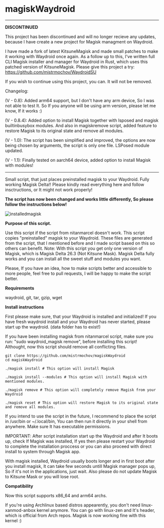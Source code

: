 # magiskWaydroid
__________________________________________________________________________________________________________________________________________________________________________________________

**DISCONTINUED**

This project has been discontinued and will no longer recieve any updates, because I have create a new project for Magisk managment on Waydroid.

I have made a fork of latest KitsuneMagisk and made small patches to make it working with Waydroid once again. As a follow up to this, I've written full CLI Magisk installer and manager for Waydroid in Rust, which uses this patched version of KitsuneMagisk. Please give this project a try: https://github.com/mistrmochov/WaydroidSU

If you wish to continue using this project, you can. It will not be removed.

Changelog:

(V - 0.8): Added arm64 support, but I don't have any arm device, So I was not able to test It. So If you anyone will be using arm version, please let me know, If it works :)

(V - 0.8.4): Added option to install Magisk together with lsposed and magisk builtinbusybox modules. And also in magiskremove script, added feature to restore Magisk to its original state and remove all modules.

(V - 1.0): The script has been simplified and improved, the options are now being chosen by arguments, the script is only one file. LSPosed module updated.

(V - 1.1): Finally tested on aarch64 device, added option to install Magisk with modules!
__________________________________________________________________________________________________________________________________________________________________________________________

Small script, that just places preinstalled magisk to your Waydroid. Fully working Magisk Delta!!
Please kindly read everything here and follow insctructions, or It might not work properly!

**The script has now been changed and works little differently, So please follow the instructions below!**

![installedmagisk](https://storage.googleapis.com/mistrmochov-x/magiskWaydroid/installedmagisk.png)

**Purpose of this script.**

 Use this script if the script from nitanmarcel doesn't work. This script copies "preinstalled" magisk to your Waydroid. These files are generated from the script, that I mentioned before and I made script based on this so others can benefit. 
 Note: With this script you get only one version of Magisk, which is Magisk Delta 26.3 (Not Kitsune Mask). Magisk Delta fully works and you can install all the sweet stuff and modules you want.

 Please, If you have an idea, how to make scripts better and accessible to more people, feel free to pull requests, I will be happy to make the script better.

 **Requirements**

 waydroid,
 git,
 tar,
 gzip,
 wget

 **Install instructions**
 
 First please make sure, that your Waydroid is installed and initialized!
 If you have fresh waydroid install and your Waydroid has never started, please start up the waydroid. (data folder has to exist!)

 If you have been installing magisk from nitanmarcel script, make sure you run: "sudo waydroid_magisk remove", before installing this script! Althought, now this script should remove all conflicting files.
 ```shell
git clone https://github.com/mistrmochov/magiskWaydroid
cd magiskWaydroid
```
 ```shell
./magisk install # This option will install Magisk
```
 ```shell
./magisk install --modules # This option will install Magisk with mentioned modules.
```
 ```shell
./magisk remove # This option will completely remove Magisk from your Waydroid
```
 ```shell
./magisk reset # This option will restore Magisk to its original state and remove all modules.
```
If you intend to use the script in the future, I recommend to place the script in /usr/bin or ~/.local/bin, You can then run it directly in your shell from anywhere. Make sure It has executable permissions.


 IMPORTANT: After script installation start up the Waydroid and after It boots up, check If Magisk was installed, If yes then please restart your Waydroid to complete the installation proccess or you can also proceed with direct install to system through Magisk app.
 
 With magisk installed, Waydroid usually boots longer and in first boot after you install magisk, It can take few seconds untill Magisk manager pops up, So if it's not in the applications, just wait.
 Also please do not update Magisk to Kitsune Mask or you will lose root.
 
 **Compatibility**
 
 Now this script supports x86_64 and arm64 archs.
 
 If you're using Archlinux based distros appearently, you don't need linux-xanmod-anbox kernel anymore. You can go with linux-zen and It's header, which is official from Arch repos. Magisk is now working fine with this kernel :)

